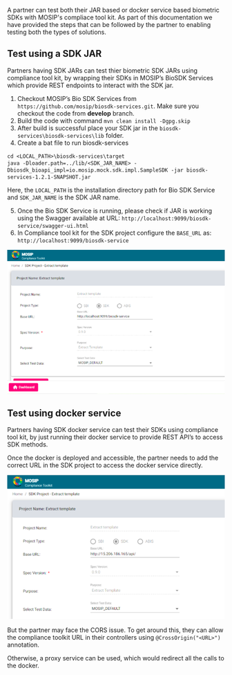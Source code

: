 A partner can test both their JAR based or docker service based biometric SDKs with MOSIP's compliace tool kit. As part of this documentation we have provided the steps that can be followed by the partner to enabling testing both the types of solutions.

## Test using a SDK JAR

Partners having SDK JARs can test thier biometric SDK JARs using compliance tool kit, by wrapping their SDKs in MOSIP’s BioSDK Services which provide REST endpoints to interact with the SDK jar.

1. Checkout MOSIP’s Bio SDK Services from `https://github.com/mosip/biosdk-services.git`. Make sure you checkout the code from **develop** branch.
2. Build the code with command `mvn clean install -Dgpg.skip`
3. After build is successful place your SDK jar in the `biosdk-services\biosdk-services\lib` folder.
4. Create a bat file to run biosdk-services
  ```
  cd <LOCAL_PATH>\biosdk-services\target
  java -Dloader.path=../lib/<SDK_JAR_NAME> -Dbiosdk_bioapi_impl=io.mosip.mock.sdk.impl.SampleSDK -jar biosdk-services-1.2.1-SNAPSHOT.jar
  ```
  Here, the `LOCAL_PATH` is the installation directory path for Bio SDK Service and `SDK_JAR_NAME` is the SDK JAR name.

5. Once the Bio SDK Service is running, please check if JAR is working using the Swagger available at URL: `http://localhost:9099/biosdk-service/swagger-ui.html`
6. In Compliance tool kit for the SDK project configure the `BASE_URL` as: `http://localhost:9099/biosdk-service`

![](_images/ctk-setup-sdk-jar.png)

## Test using docker service

Partners having SDK docker service can test their SDKs using compliance tool kit, by just running their docker service to provide REST API’s to access SDK methods.

Once the docker is deployed and accessible, the partner needs to add the correct URL in the SDK project to access the docker service directly.

![](_images/ctk-setup-sdk-docker.png)

But the partner may face the CORS issue. To get around this, they can allow the compliance toolkit URL in their controllers using `@CrossOrigin("<URL>")` annotation.

Otherwise, a proxy service can be used, which would redirect all the calls to the docker.
